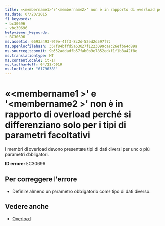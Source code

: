 ```yaml
---
title: «<membername1>'e'<membername2>' non è in rapporto di overload perché si differenziano solo per i tipi di parametri facoltativi
ms.date: 07/20/2015
f1_keywords:
- bc30696
- vbc30696
helpviewer_keywords:
- BC30696
ms.assetid: 6693a493-959e-4ff3-8c2d-52ed2d597f77
ms.openlocfilehash: 35cf84bffd5a63027f1223099caec26efb64d89a
ms.sourcegitcommit: 9b552addadfb57fab0b9e7852ed4f1f1b8a42f8e
ms.translationtype: HT
ms.contentlocale: it-IT
ms.lasthandoff: 04/23/2019
ms.locfileid: "61796383"
---
```

# <a name="membername1-and-membername2-cannot-overload-each-other-because-they-differ-only-by-the-types-of-optional-parameters"></a>«\<membername1 >' e '\<membername2 >' non è in rapporto di overload perché si differenziano solo per i tipi di parametri facoltativi
I membri di overload devono presentare tipi di dati diversi per uno o più parametri obbligatori.  
  
 **ID errore:** BC30696  
  
## <a name="to-correct-this-error"></a>Per correggere l'errore  
  
- Definire almeno un parametro obbligatorio come tipo di dati diverso.  
  
## <a name="see-also"></a>Vedere anche

- [Overload](../../visual-basic/language-reference/modifiers/overloads.md)
